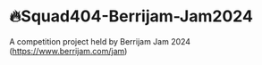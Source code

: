 # 🔥Squad404-Berrijam-Jam2024
A competition project held by Berrijam Jam 2024 (https://www.berrijam.com/jam)
